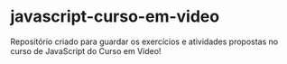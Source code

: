 # javascript-curso-em-video
Repositório criado para guardar os exercícios e atividades propostas no curso de JavaScript do Curso em Vídeo!
